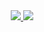 <div  id = "badges" align = "center">
  <a href = "https://vk.com/i_am_fine_thank_you">
    <img src = "https://www.flaticon.com/ru/free-icon/vkontakte_3256027?term=%D0%92%D0%9A%D0%BE%D0%BD%D1%82%D0%B0%D0%BA%D1%82%D0%B5&page=1&position=28&origin=tag&related_id=3256027">
  </a>

  <a href = "https://mail.google.com/mail/u/0/#inbox/FMfcgzGwHLmHPpVLXHjcGzHmBQntWVjt">
    <img src = "https://img.shields.io/badge/gmail">
  </a>
  
</div>
